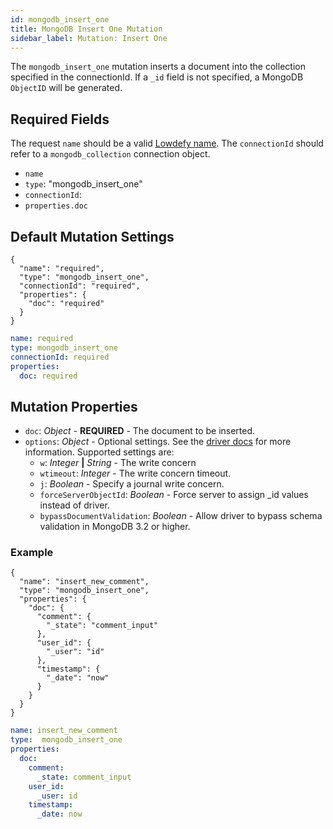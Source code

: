 ```yaml
---
id: mongodb_insert_one
title: MongoDB Insert One Mutation
sidebar_label: Mutation: Insert One
---
```


The `mongodb_insert_one` mutation inserts a document into the collection specified in the connectionId. If a `_id` field is not specified, a MongoDB `ObjectID` will be generated.

## Required Fields

The request `name` should be a valid [Lowdefy name](concepts/lowdefy-file.md#names-and-ids).
The `connectionId` should refer to a `mongodb_collection` connection object.

- `name`
- `type`: "mongodb_insert_one"
- `connectionId`: 
- `properties.doc`

## Default Mutation Settings

<!--DOCUSAURUS_CODE_TABS-->
<!--JSON-->

```json5
{
  "name": "required",
  "type": "mongodb_insert_one",
  "connectionId": "required",
  "properties": {
    "doc": "required"
  }
}
```

<!--YAML-->

```yaml
name: required
type: mongodb_insert_one
connectionId: required
properties:
  doc: required
```

<!--END_DOCUSAURUS_CODE_TABS-->

## Mutation Properties

- `doc`: _Object_ - **REQUIRED** - The document to be inserted.
- `options`: _Object_ - Optional settings. See the [driver docs](https://mongodb.github.io/node-mongodb-native/3.3/api/Collection.html#insertOne) for more information. Supported settings are:
  - `w`: _Integer_ **|** _String_ - The write concern
  - `wtimeout`: _Integer_  - The write concern timeout.
  - `j`: _Boolean_ - Specify a journal write concern.
  - `forceServerObjectId`: _Boolean_ - Force server to assign _id values instead of driver.
  - `bypassDocumentValidation`: _Boolean_ - Allow driver to bypass schema validation in MongoDB 3.2 or higher.


### Example

<!--DOCUSAURUS_CODE_TABS-->
<!--JSON-->

```json5
{
  "name": "insert_new_comment",
  "type": "mongodb_insert_one",
  "properties": {
    "doc": {
      "comment": {
        "_state": "comment_input"
      },
      "user_id": {
        "_user": "id"
      },
      "timestamp": {
        "_date": "now"
      }
    }
  }
}
```

<!--YAML-->

```yaml
name: insert_new_comment
type:  mongodb_insert_one
properties:
  doc:
    comment:
      _state: comment_input
    user_id:
      _user: id
    timestamp:
      _date: now
    
```

<!--END_DOCUSAURUS_CODE_TABS-->
